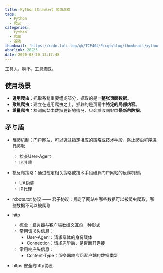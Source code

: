 ```yaml
---
title: Python【Crawler】爬虫总叙
tags:
  - Python
  - 爬虫
categories:
  - Python
  - 爬虫
  - 基础
thumbnail: 'https://xcdn.loli.top/gh/TCP404/Picgo/blog/thumbnail/python.png'
abbrlink: 28223
date: 2020-08-20 12:17:48
---
```


工具人，啊不，工具蜘蛛。

<!--more-->

## 使用场景
- **通用爬虫**：抓取系统重要组成部分，抓取的是**一整张页面数据**。
- **聚焦爬虫**：建立在通用爬虫之上，抓取的是页面中**特定的局部内容**。
- **增量爬虫**：检测网站中数据更新的情况，只会抓取网站中**最新的数据**。

## 矛与盾
- 反爬机制：门户网站，可以通过指定相应的策略或技术手段，防止爬虫程序进行爬取
    - 检查User-Agent
    - IP屏蔽
- 抗反爬策略：通过制定相关策略或技术手段破解门户网站的反爬机制。
    - UA伪装
    - IP代理
- robots.txt 协议 —— 君子协议：规定了网站中哪些数据可以被爬虫爬取，哪些数据不可以被爬取

- http
  - 概念：服务器与客户端数据交互的一种形式
  - 常用请求头信息：
    - User-Agent：请求载体的身份载体
    - Connection：请求完毕后，是否断开连接
  - 常用响应头信息：
    - Content-Type：服务器响应回客户端的数据类型

- https
    安全的http协议